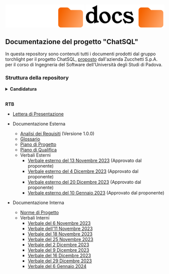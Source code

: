 <p align="center">
  <img width="250" src="rsc/docs_dark.svg#gh-dark-mode-only">
  <img width="250" src="rsc/docs_light.svg#gh-light-mode-only">
</p>

## Documentazione del progetto "ChatSQL"

In questa repository sono contenuti tutti i documenti prodotti dal gruppo torchlight per il progetto ChatSQL, [proposto](https://www.math.unipd.it/~tullio/IS-1/2023/Progetto/C9.pdf) dall'azienda Zucchetti S.p.A. per il corso di Ingegneria del Software dell'Università degli Studi di Padova.

### Struttura della repository

<details>
<summary><b>Candidatura</b></summary>

- [Lettera di Presentazione](https://github.com/Torchlight-SWE2324/Documentazione/blob/main/1%20-%20Candidatura/lettera_presentazione_v1_0.pdf) (V1.0)
- [Preventivo dei costi ed impegni orari](https://github.com/Torchlight-SWE2324/Documentazione/blob/main/1%20-%20Candidatura/preventivo_impegni_v1_0.pdf) (V1.0)
- [Valutazione dei Capitolati](https://github.com/Torchlight-SWE2324/Documentazione/blob/main/1%20-%20Candidatura/valutazione_capitolati_v1_0.pdf) (V1.0)
  
- <details>

    <summary>Verbali</summary>

  - [Verbale esterno del 23 Ottobre 2023](https://github.com/Torchlight-SWE2324/Documentazione/blob/main/1%20-%20Candidatura/Verbali/verbale_esterno_2023_10_23.pdf) (Approvato dal proponente)

  - <details>
    <summary>Interni</summary>

    - [Verbale del 16 Ottobre 2023](https://github.com/Torchlight-SWE2324/Documentazione/blob/main/1%20-%20Candidatura/Verbali/Verbali%20interni/verbale_2023_10_16.pdf)
    - [Verbale del 17 Ottobre 2023](https://github.com/Torchlight-SWE2324/Documentazione/blob/main/1%20-%20Candidatura/Verbali/Verbali%20interni/verbale_2023_10_17.pdf)
    - [Verbale del 20 Ottobre 2023](https://github.com/Torchlight-SWE2324/Documentazione/blob/main/1%20-%20Candidatura/Verbali/Verbali%20interni/verbale_2023_10_20.pdf)
    - [Verbale del 21 Ottobre 2023](https://github.com/Torchlight-SWE2324/Documentazione/blob/main/1%20-%20Candidatura/Verbali/Verbali%20interni/verbale_2023_10_21.pdf)
    - [Verbale del 28 Ottobre 2023](https://github.com/Torchlight-SWE2324/Documentazione/blob/main/1%20-%20Candidatura/Verbali/Verbali%20interni/verbale_2023_10_28.pdf)
    </details>

</details>

</br>

<b>RTB</b>

- [Lettera di Presentazione]([exaple.com](https://github.com/Torchlight-SWE2324/Documentazione/blob/main/2%20-%20RTB/lettera_presentazione.pdf))
- Documentazione Esterna
  - [Analisi dei Requisiti](https://github.com/Torchlight-SWE2324/Documentazione/blob/main/2%20-%20RTB/Documentazione%20Esterna/analisi_requisiti_v1.0.0.pdf) (Versione 1.0.0)
  - [Glossario](exaple.com)
  - [Piano di Progetto](exaple.com)
  - [Piano di Qualifica](exaple.com)
  - Verbali Esterni
    - [Verbale esterno del 13 Novembre 2023](https://github.com/Torchlight-SWE2324/Documentazione/blob/main/2%20-%20RTB/Documentazione%20Esterna/Verbali%20Esterni/verbale_esterno_2023_11_13.pdf) (Approvato dal proponente)
    - [Verbale esterno del 4 Dicembre 2023](https://github.com/Torchlight-SWE2324/Documentazione/blob/main/2%20-%20RTB/Documentazione%20Esterna/Verbali%20Esterni/verbale_esterno_2023_12_04.pdf) (Approvato dal proponente)
    - [Verbale esterno del 20 Dicembre 2023](https://github.com/Torchlight-SWE2324/Documentazione/blob/main/2%20-%20RTB/Documentazione%20Esterna/Verbali%20Esterni/verbale_esterno_2023_12_20.pdf) (Approvato dal proponente)
    - [Verbale esterno del 10 Gennaio 2023](https://github.com/Torchlight-SWE2324/Documentazione/blob/main/2%20-%20RTB/Documentazione%20Esterna/Verbali%20Esterni/verbale_esterno_2024_01_10.pdf) (Approvato dal proponente)

- Documentazione Interna
  - [Norme di Progetto](exaple.com)
  - Verbali Interni
    - [Verbale del 6 Novembre 2023](https://github.com/Torchlight-SWE2324/Documentazione/blob/main/2%20-%20RTB/Documentazione%20Interna/Verbali%20Interni/verbale_interno_2023_11_06.pdf)
    - [Verbale dell'11 Novembre 2023](https://github.com/Torchlight-SWE2324/Documentazione/blob/main/2%20-%20RTB/Documentazione%20Interna/Verbali%20Interni/verbale_interno_2023_11_11.pdf)
    - [Verbale del 18 Novembre 2023](https://github.com/Torchlight-SWE2324/Documentazione/blob/main/2%20-%20RTB/Documentazione%20Interna/Verbali%20Interni/verbale_interno_2023_11_18.pdf)
    - [Verbale del 25 Novembre 2023](https://github.com/Torchlight-SWE2324/Documentazione/blob/main/2%20-%20RTB/Documentazione%20Interna/Verbali%20Interni/verbale_interno_2023_11_25.pdf)
    - [Verbale del 2 Dicembre 2023](https://github.com/Torchlight-SWE2324/Documentazione/blob/main/2%20-%20RTB/Documentazione%20Interna/Verbali%20Interni/verbale_interno_2023_12_02.pdf)
    - [Verbale del 9 Dicembre 2023](https://github.com/Torchlight-SWE2324/Documentazione/blob/main/2%20-%20RTB/Documentazione%20Interna/Verbali%20Interni/verbale_interno_2023_12_09.pdf)
    - [Verbale del 16 Dicembre 2023](https://github.com/Torchlight-SWE2324/Documentazione/blob/main/2%20-%20RTB/Documentazione%20Interna/Verbali%20Interni/verbale_interno_2023_12_16.pdf)
    - [Verbale del 29 Dicembre 2023](https://github.com/Torchlight-SWE2324/Documentazione/blob/main/2%20-%20RTB/Documentazione%20Interna/Verbali%20Interni/verbale_interno_2023_12_29.pdf)
    - [Verbale del 6 Gennaio 2024](https://github.com/Torchlight-SWE2324/Documentazione/blob/main/2%20-%20RTB/Documentazione%20Interna/Verbali%20Interni/verbale_interno_2024_01_06.pdf)
